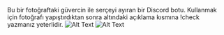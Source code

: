 Bu bir fotoğraftaki güvercin ile serçeyi ayıran bir Discord botu.
Kullanmak için fotoğrafı yapıştırdıktan sonra altındaki açıklama kısmına !check yazmanız yeterlidir.
![Alt Text](https://raw.githubusercontent.com/Lostervac/Discord_siniflandirma_botu/main/%C3%B6rnek1.jpg)
![Alt Text](https://raw.githubusercontent.com/Lostervac/Discord_siniflandirma_botu/main/%C3%B6rnek2.jpg)
